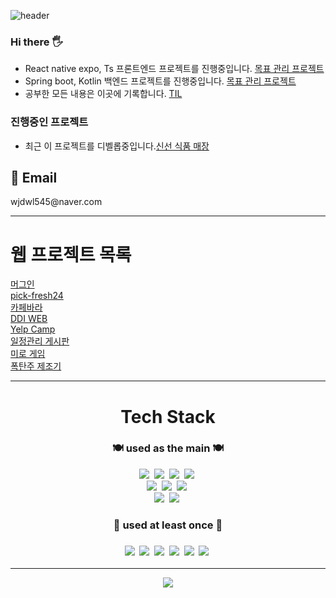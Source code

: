 ![header](https://capsule-render.vercel.app/api?type=wave&color=ffafcc&height=420&section=header&text=Welcome%20&fontSize=85&fontColor=caf0f8&desc=Jinseong's_gitHub!&descAlign=85&animation=fadeIn)

  <h3> Hi there 🖐</h3>
  <ul>
    <li>React native expo, Ts 프론트엔드 프로젝트를 진행중입니다. <a href="https://github.com/branchOutInPl/branchOutMobileRN">목표 관리 프로젝트</a></li>
      <li>Spring boot, Kotlin 백엔드 프로젝트를 진행중입니다. <a href="https://github.com/branchOutInPl/branchOutBack">목표 관리 프로젝트</a></li>
    <li>공부한 모든 내용은 이곳에 기록합니다. <a href="https://github.com/fkthfvk112/TIL">TIL</a></li>
  </ul>
  </hr>
  <h3> 진행중인 프로젝트</h3>
  <ul>
    <li>최근 이 프로젝트를 디벨롭중입니다.<a href="https://github.com/orgs/emartFresh/repositories">신선 식품 매장</a>  </li>
  </ul>
  <div>
    <h2> 📧 Email</h2>
     <p>wjdwl545@naver.com</p>
  </div>
<hr>
<h1>웹 프로젝트 목록</h1>
<div>
    <a href="https://www.mug-in.com/">머그인</a>
</div>
<div>
    <a href="https://github.com/orgs/emartFresh/repositories">pick-fresh24</a>
</div>
<div>
    <a href="https://github.com/fkthfvk112/cafebara">카페바라</a>
</div>
<div>
    <a href="https://github.com/fkthfvk112/DDI_WEB">DDI WEB</a>
</div>
<div>
    <a href="https://github.com/fkthfvk112/YelpCamp">Yelp Camp</a>
</div>
<div>
    <a href="https://github.com/fkthfvk112/jspBbsCal">일정관리 게시판</a>
</div>
<div>
    <a href="https://github.com/fkthfvk112/mazeGame">미로 게임</a>
</div>
<div>
    <a href="https://github.com/fkthfvk112/randomCocktatilMaker">폭탄주 제조기</a>
</div>
<hr>
  <div align="center">
    <div>
      <h1>Tech Stack</h1>
      <h3> 🍽 used as the main 🍽</h3>
      <img src="https://img.shields.io/badge/JavaScript-F7DF1E?style=flat&logo=JavaScript&logoColor=white"/></a>&nbsp
      <img src="https://img.shields.io/badge/TypeScript-7d93f5?style=flat&logo=TypeScript&logoColor=white"/></a>&nbsp
      <img src="https://img.shields.io/badge/CSS3-1572B6?style=flat&logo=CSS3&logoColor=white"/></a>&nbsp
      <img src="https://img.shields.io/badge/HTML5-E34F26?style=flat&logo=HTML5&logoColor=white"/></a>&nbsp
      </br>
      <img src="https://img.shields.io/badge/Node.js-339933?style=flat&logo=Node.js&logoColor=white"/></a>&nbsp
      <img src="https://img.shields.io/badge/MongoDB-47A248?style=flat&logo=MongoDB&logoColor=white"/></a>&nbsp
      <img src="https://img.shields.io/badge/React-61DAFB?style=flat&logo=React&logoColor=white"/></a>&nbsp
      </br>
      <img src="https://img.shields.io/badge/MySQL-4479A1?style=flat&logo=MySQL&logoColor=white"/></a>&nbsp
      <img src="https://img.shields.io/badge/springboot-25c235?style=flat&logo=springboot&logoColor=white"/></a>&nbsp
      </br>
    </div>
     <div>
       <h3> 🏫 used at least once 🏫<h3>
       <img src="https://img.shields.io/badge/C-A8B9CC?style=flat&logo=C&logoColor=white"/></a>&nbsp
       <img src="https://img.shields.io/badge/C++-00599C?style=flat&logo=C++&logoColor=white"/></a>&nbsp
       <img src="https://img.shields.io/badge/Python-3776AB?style=flat&logo=Python&logoColor=white"/></a>&nbsp
       <img src="https://img.shields.io/badge/TensorFlow-FF6F00?style=flat&logo=TensorFlow&logoColor=white"/></a>&nbsp
       <img src="https://img.shields.io/badge/Android Studio-3DDC84?style=flat&logo=Android Studio&logoColor=white"/></a>&nbsp
       <img src="https://img.shields.io/badge/Kotlin-7F52FF?style=flat&logo=Kotlin&logoColor=white"/></a>&nbsp
     </div>
     <hr>
     <img src= "https://github-readme-stats.vercel.app/api/top-langs/?username=fkthfvk112&layout=compact&theme=dark"> </src>
  </div>
